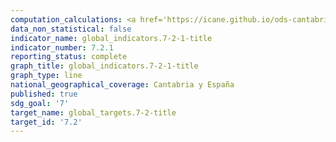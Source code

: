 ```yaml
---
computation_calculations: <a href='https://icane.github.io/ods-cantabria/assets/pdf/7.2.1.0.pdf' target='_blank'>Proporción de energías renovables en la producción de energía eléctrica</a>
data_non_statistical: false
indicator_name: global_indicators.7-2-1-title
indicator_number: 7.2.1
reporting_status: complete
graph_title: global_indicators.7-2-1-title
graph_type: line
national_geographical_coverage: Cantabria y España
published: true
sdg_goal: '7'
target_name: global_targets.7-2-title
target_id: '7.2'
---
```

